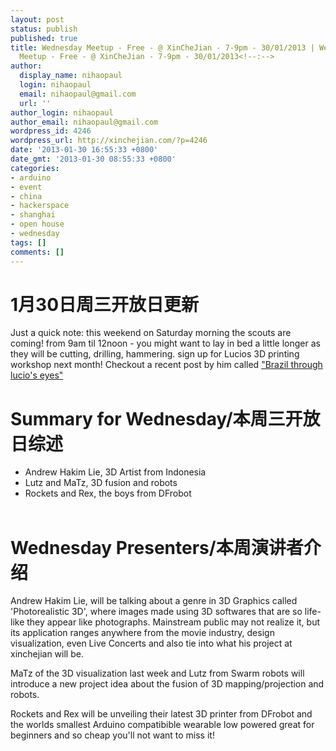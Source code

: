 ```yaml
---
layout: post
status: publish
published: true
title: Wednesday Meetup - Free - @ XinCheJian - 7-9pm - 30/01/2013 | Wednesday
  Meetup - Free - @ XinCheJian - 7-9pm - 30/01/2013<!--:-->
author:
  display_name: nihaopaul
  login: nihaopaul
  email: nihaopaul@gmail.com
  url: ''
author_login: nihaopaul
author_email: nihaopaul@gmail.com
wordpress_id: 4246
wordpress_url: http://xinchejian.com/?p=4246
date: '2013-01-30 16:55:33 +0800'
date_gmt: '2013-01-30 08:55:33 +0800'
categories:
- arduino
- event
- china
- hackerspace
- shanghai
- open house
- wednesday
tags: []
comments: []
---
```

<h1>1月30日周三开放日更新</h1></p>
<div>Just a quick note: this weekend on Saturday morning the scouts are coming! from 9am til 12noon - you might want to lay in bed a little longer as they will be cutting, drilling, hammering. sign up for Lucios 3D printing workshop next month! Checkout a recent post by him called <a href="http://xinchejian.us5.list-manage.com/track/click?u=98ab15cb868dfa090df3d6f81&amp;id=e664dac03e&amp;e=a21af6164b" target="_blank">"Brazil through lucio's eyes" </a></div></p>
<div></div></p>
<div>
<h1>Summary for Wednesday/本周三开放日综述</h1></p>
<ul>
<li>Andrew Hakim Lie, 3D Artist from Indonesia</li>
<li>Lutz and MaTz, 3D fusion and robots</li>
<li>Rockets and Rex, the boys from DFrobot</li><br />
</ul></p>
<h1>Wednesday Presenters/本周演讲者介绍</h1></p>
<div>Andrew Hakim Lie, will be talking about a genre in 3D Graphics called 'Photorealistic 3D', where images made using 3D softwares that are so life-like they appear like photographs. Mainstream public may not realize it, but its application ranges anywhere from the movie industry, design visualization, even Live Concerts and also tie into what his project at xinchejian will be.</p>
<p>MaTz of the 3D visualization last week and Lutz from Swarm robots will introduce a new project idea about the fusion of 3D mapping/projection and robots.</p>
<p>Rockets and Rex will be unveiling their latest 3D printer from DFrobot and the worlds smallest Arduino compatibible wearable low powered great for beginners and so cheap you'll not want to miss it!<br />
</div><br />
</div></p>

